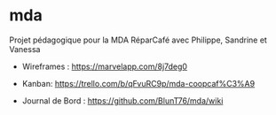 # mda
Projet pédagogique pour la MDA RéparCafé avec Philippe, Sandrine et Vanessa

* Wireframes : https://marvelapp.com/8j7deg0 

* Kanban:  https://trello.com/b/qFvuRC9p/mda-coopcaf%C3%A9

* Journal de Bord : https://github.com/BlunT76/mda/wiki

